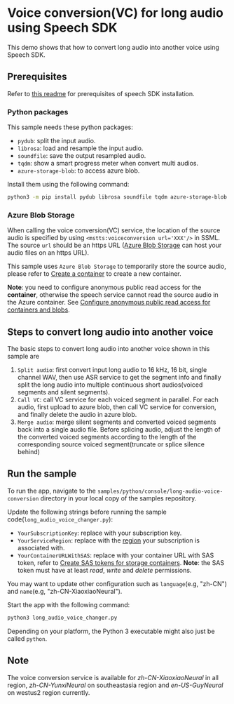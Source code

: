 # Voice conversion(VC) for long audio using Speech SDK

This demo shows that how to convert long audio into another voice using Speech SDK.

## Prerequisites

Refer to [this readme](../README.md) for prerequisites of speech SDK installation.

### Python packages

This sample needs these python packages:

- `pydub`: split the input audio.
- `librosa`: load and resample the input audio.
- `soundfile`: save the output resampled audio.
- `tqdm`: show a smart progress meter when convert multi audios.
- `azure-storage-blob`: to access azure blob.

Install them using the following command:

``` sh
python3 -m pip install pydub librosa soundfile tqdm azure-storage-blob
```

### Azure Blob Storage

When calling the voice conversion(VC) service, the location of the source audio is specified by using `<mstts:voiceconversion url='XXX'/>` in SSML. The source `url` should be an https URL ([Azure Blob Storage](https://learn.microsoft.com/en-us/azure/storage/blobs/storage-blobs-introduction) can host your audio files on an https URL).

This sample uses `Azure Blob Storage` to temporarily store the source audio, please refer to [Create a container](https://learn.microsoft.com/en-us/azure/storage/blobs/storage-quickstart-blobs-portal) to create a new container.

**Note**: you need to configure anonymous public read access for the **container**, otherwise the speech service cannot read the source audio in the Azure container. See [Configure anonymous public read access for containers and blobs](https://learn.microsoft.com/en-us/azure/storage/blobs/anonymous-read-access-configure?view=form-recog-3.0.0&tabs=portal#set-the-public-access-level-for-a-container).

## Steps to convert long audio into another voice

The basic steps to convert long audio into another voice shown in this sample are

1. `Split audio`: first convert input long audio to 16 kHz, 16 bit, single channel WAV, then use ASR service to get the segment info and finally split the long audio into multiple continuous short audios(voiced segments and silent segments).
2. `Call VC`: call VC service for each voiced segment in parallel. For each audio, first upload to azure blob, then call VC service for conversion, and finally delete the audio in azure blob.
3. `Merge audio`: merge silent segments and converted voiced segments back into a single audio file. Before splicing audio, adjust the length of the converted voiced segments according to the length of the corresponding source voiced segment(truncate or splice silence behind)

## Run the sample

To run the app, navigate to the `samples/python/console/long-audio-voice-conversion` directory in your local copy of the samples repository.

Update the following strings before running the sample code(`long_audio_voice_changer.py`):

- `YourSubscriptionKey`: replace with your subscription key.
- `YourServiceRegion`: replace with the [region](https://aka.ms/csspeech/region) your subscription is associated with.
- `YourContainerURLWithSAS`: replace with your container URL with SAS token, refer to [Create SAS tokens for storage containers](https://learn.microsoft.com/en-us/azure/applied-ai-services/form-recognizer/create-sas-tokens). **Note**: the SAS token must have at least *read*, *write* and *delete* permissions.

You may want to update other configuration such as `language`(e.g, "zh-CN") and `name`(e.g, "zh-CN-XiaoxiaoNeural").

Start the app with the following command:

``` sh
python3 long_audio_voice_changer.py
```

Depending on your platform, the Python 3 executable might also just be called `python`.

## Note

The voice conversion service is available for *zh-CN-XiaoxiaoNeural* in all region, *zh-CN-YunxiNeural* on southeastasia region and *en-US-GuyNeural* on westus2 region currently.
